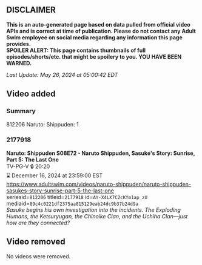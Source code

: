 ## DISCLAIMER
**This is an auto-generated page based on data pulled from official video APIs and is correct at time of publication. Please do not contact any Adult Swim employee on social media regarding any information this page provides.**  
**SPOILER ALERT: This page contains thumbnails of full episodes/shorts/etc. that might be spoilery to you. YOU HAVE BEEN WARNED.**  

_Last Update: May 26, 2024 at 05:00:42 EDT_
## Video added
### Summary
812206 Naruto: Shippuden: 1  
### 2177918
**Naruto: Shippuden S08E72 - Naruto Shippuden, Sasuke's Story: Sunrise, Part 5: The Last One**  
TV-PG-V 🔒 20:20  
⌛ December 16, 2024 at 23:59:00 EST  
https://www.adultswim.com/videos/naruto-shippuden/naruto-shippuden-sasukes-story-sunrise-part-5-the-last-one  
seriesid=`812206` titleid=`2177918` id=`AY-X4LX7C2cKYm1ap_zU` mediaid=`89c4c0221df2375aa815129eab24dc9b37b24d9a`  
_Sasuke begins his own investigation into the incidents. The Exploding Humans, the Ketsuryugan, the Chinoike Clan, and the Uchiha Clan—just how are they connected?_  
## Video removed
No videos were removed.  
